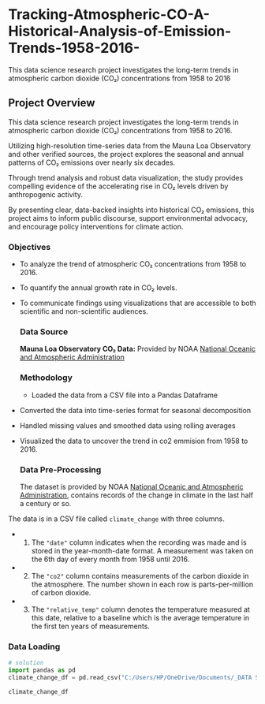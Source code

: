 # Tracking-Atmospheric-CO-A-Historical-Analysis-of-Emission-Trends-1958-2016-
This data science research project investigates the long-term trends in atmospheric carbon dioxide (CO₂) concentrations from 1958 to 2016


## Project Overview
This data science research project investigates the long-term trends in atmospheric carbon dioxide (CO₂) concentrations from 1958 to 2016.

Utilizing high-resolution time-series data from the Mauna Loa Observatory and other verified sources, the project explores the seasonal and annual patterns of CO₂ emissions over nearly six decades.

Through trend analysis and robust data visualization, the study provides compelling evidence of the accelerating rise in CO₂ levels driven by anthropogenic activity.

By presenting clear, data-backed insights into historical CO₂ emissions, this project aims to inform public discourse, support environmental advocacy, and encourage policy interventions for climate action.
### Objectives
- To analyze the trend of atmospheric CO₂ concentrations from 1958 to 2016.

- To quantify the annual growth rate in CO₂ levels.

- To communicate findings using visualizations that are accessible to both scientific and non-scientific audiences.
  ### Data Source
  **Mauna Loa Observatory CO₂ Data:** Provided by NOAA [National Oceanic and Atmospheric Administration](https://gml.noaa.gov/ccgg/trends/)
  ### Methodology
  - Loaded the data from a CSV file into a Pandas Dataframe

- Converted the data into time-series format for seasonal decomposition

- Handled missing values and smoothed data using rolling averages

- Visualized the data to uncover the trend in co2 emmision from 1958 to 2016.
  ### Data Pre-Processing
  The dataset is provided by NOAA [National Oceanic and Atmospheric Administration](https://gml.noaa.gov/ccgg/trends/),  contains records of the change in climate in the last half a century or so. 

The data is in a CSV file called `climate_change` with three columns. 

- 1. The `"date"` column indicates when the recording was made and is stored in the year-month-date format.
     A measurement was taken on the 6th day of every month from 1958 until 2016. 


- 2. The  `"co2"` column contains measurements of the carbon dioxide in the atmosphere.
     The number shown in each row is parts-per-million of carbon dioxide. 


- 3. The  `"relative_temp"` column denotes the temperature measured at this date, relative to a baseline which is the average        temperature in the first ten years of measurements.
### Data Loading
```python
# solution 
import pandas as pd
climate_change_df = pd.read_csv("C:/Users/HP/OneDrive/Documents/_DATA SCIENCE BOOK CAMP TRANINIG/DATA SET/climate_change.csv")

climate_change_df

```




